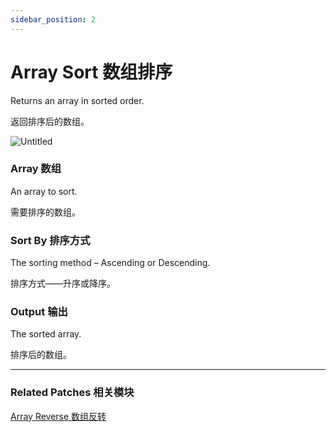 ```yaml
---
sidebar_position: 2
---
```


# Array Sort 数组排序

Returns an array in sorted order.

返回排序后的数组。

![Untitled](https://s3.us-west-2.amazonaws.com/secure.notion-static.com/5df2921f-9705-4df3-8c2d-818ebc5112c1/Untitled.png?X-Amz-Algorithm=AWS4-HMAC-SHA256&X-Amz-Content-Sha256=UNSIGNED-PAYLOAD&X-Amz-Credential=AKIAT73L2G45EIPT3X45%2F20220602%2Fus-west-2%2Fs3%2Faws4_request&X-Amz-Date=20220602T164511Z&X-Amz-Expires=86400&X-Amz-Signature=24f2fda518e178cb8749ba483b92c6f2b1013ad161fc0540f9e45ce6a85eb493&X-Amz-SignedHeaders=host&response-content-disposition=filename%20%3D%22Untitled.png%22&x-id=GetObject)

### Array 数组

An array to sort.

需要排序的数组。

### Sort By 排序方式

The sorting method – Ascending or Descending.

排序方式——升序或降序。

### Output 输出

The sorted array.

排序后的数组。

------

### Related Patches 相关模块

[Array Reverse 数组反转](./Array%20Reverse)
